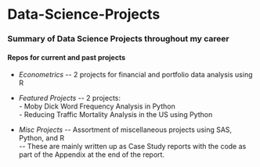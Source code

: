 # Data-Science-Projects
### Summary of Data Science Projects throughout my career
  
#### Repos for current and past projects
      
* *Econometrics* -- 2 projects for financial and portfolio data analysis using R  
  
* *Featured Projects* -- 2 projects:  
      - Moby Dick Word Frequency Analysis in Python  
      - Reducing Traffic Mortality Analysis in the US using Python  
  
* *Misc Projects* -- Assortment of miscellaneous projects using SAS, Python, and R  
    -- These are mainly written up as Case Study reports with the code as part of the Appendix at the end of the report.

